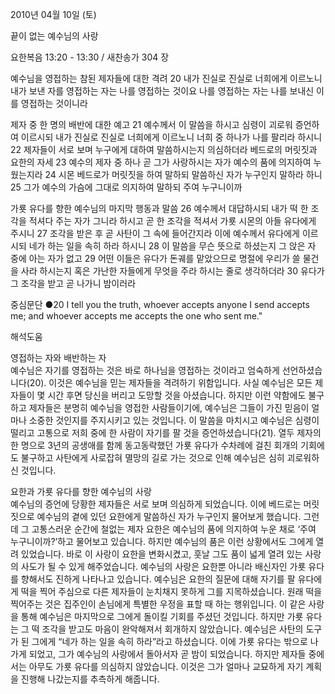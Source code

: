 2010년 04월 10일 (토)

끝이 없는 예수님의 사랑



요한복음 13:20 - 13:30 / 새찬송가 304 장


예수님을 영접하는 참된 제자들에 대한 격려
20 내가 진실로 진실로 너희에게 이르노니 내가 보낸 자를 영접하는 자는 나를 영접하는 것이요 나를 영접하는 자는 나를 보내신 이를 영접하는 것이니라 

제자 중 한 명의 배반에 대한 예고
21 예수께서 이 말씀을 하시고 심령이 괴로워 증언하여 이르시되 내가 진실로 진실로 너희에게 이르노니 너희 중 하나가 나를 팔리라 하시니 22 제자들이 서로 보며 누구에게 대하여 말씀하시는지 의심하더라 
베드로의 머릿짓과 요한의 자세
23 예수의 제자 중 하나 곧 그가 사랑하시는 자가 예수의 품에 의지하여 누웠는지라 24 시몬 베드로가 머릿짓을 하여 말하되 말씀하신 자가 누구인지 말하라 하니 25 그가 예수의 가슴에 그대로 의지하여 말하되 주여 누구니이까 

가룟 유다를 향한 예수님의 마지막 행동과 말씀
26 예수께서 대답하시되 내가 떡 한 조각을 적셔다 주는 자가 그니라 하시고 곧 한 조각을 적셔서 가룟 시몬의 아들 유다에게 주시니 27 조각을 받은 후 곧 사탄이 그 속에 들어간지라 이에 예수께서 유다에게 이르시되 네가 하는 일을 속히 하라 하시니 28 이 말씀을 무슨 뜻으로 하셨는지 그 앉은 자 중에 아는 자가 없고 29 어떤 이들은 유다가 돈궤를 맡았으므로 명절에 우리가 쓸 물건을 사라 하시는지 혹은 가난한 자들에게 무엇을 주라 하시는 줄로 생각하더라 30 유다가 그 조각을 받고 곧 나가니 밤이러라 

중심문단 ●20 I tell you the truth, whoever accepts anyone I send accepts me; and whoever accepts me accepts the one who sent me."

해석도움





영접하는 자와 배반하는 자  
예수님은 자기를 영접하는 것은 바로 하나님을 영접하는 것이라고 엄숙하게 선언하셨습니다(20). 이것은 예수님을 믿는 제자들을 격려하기 위함입니다. 사실 예수님은 모든 제자들이 몇 시간 후면 당신을 버리고 도망할 것을 아셨습니다. 하지만 이런 약함에도 불구하고 제자들은 분명히 예수님을 영접한 사람들이기에, 예수님은 그들이 가진 믿음이 얼마나 소중한 것인지를 주지시키고 있는 것입니다. 이 말씀을 마치시고 예수님은 심령이 떨리고 고통으로 저희 중에 한 사람이 자기를 팔 것을 증언하셨습니다(21). 열두 제자의 한 명으로 3년의 공생애를 함께 동고동락했던 가룟 유다가 수차례에 걸친 회개의 기회에도 불구하고 사탄에게 사로잡혀 멸망의 길로 가는 것으로 인해 예수님은 심히 괴로워하신 것입니다.  

요한과 가룟 유다를 향한 예수님의 사랑  
예수님의 증언에 당황한 제자들은 서로 보며 의심하게 되었습니다. 이에 베드로는 머릿짓으로 예수님의 곁에 있던 요한에게 말씀하신 자가 누구인지 물어보게 했습니다. 그런데 그 고통스러운 순간에 철없는 제자 요한은 예수님의 품에 의지하여 누운 채로 ‘주여 누구니이까?’하고 물어보고 있습니다. 하지만 예수님의 품은 이런 상황에서도 그에게 열려 있었습니다. 바로 이 사랑이 요한을 변화시켰고, 훗날 그도 품이 넓게 열려 있는 사랑의 사도가 될 수 있게 해주었습니다. 예수님의 사랑은 요한뿐 아니라 배신자인 가룟 유다를 향해서도 진하게 나타나고 있습니다. 예수님은 요한의 질문에 대해 자기를 팔 유다에게 떡을 찍어 주심으로 다른 제자들이 눈치채지 못하게 그를 지목하셨습니다. 원래 떡을 찍어주는 것은 집주인이 손님에게 특별한 우정을 표할 때 하는 행위입니다. 이 같은 사랑을 통해 예수님은 마지막으로 그에게 돌이킬 기회를 주셨던 것입니다. 하지만 가룟 유다는 그 떡 조각을 받고도 마음이 완악해져서 회개하지 않았습니다. 예수님은 사탄의 도구가 된 그에게 “네가 하는 일을 속히 하라”라고 하셨습니다. 이에 가룟 유다는 밖으로 나가게 되었고, 그가 예수님의 사랑에서 돌아서자 곧 밤이 되었습니다. 하지만 제자들 중에서는 아무도 가룟 유다를 의심하지 않았습니다. 이것은 그가 얼마나 교묘하게 자기 계획을 진행해 나갔는지를 추측하게 해줍니다.